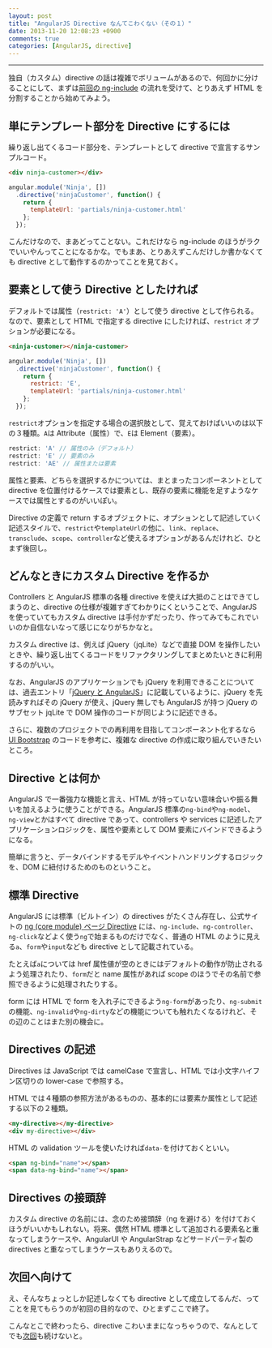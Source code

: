 ```yaml
---
layout: post
title: "AngularJS Directive なんてこわくない（その１）"
date: 2013-11-20 12:08:23 +0900
comments: true
categories: [AngularJS, directive]
---
```

---

独自（カスタム）directive の話は複雑でボリュームがあるので、何回かに分けることにして、まずは[前回の ng-include](http://angularjsninja.com/blog/2013/11/19/angularjs-nginclude/) の流れを受けて、とりあえず HTML を分割することから始めてみよう。

## 単にテンプレート部分を Directive にするには

繰り返し出てくるコード部分を、テンプレートとして directive で宣言するサンプルコード。

``` html
<div ninja-customer></div>
```
``` javascript
angular.module('Ninja', [])
  .directive('ninjaCustomer', function() {
    return {
      templateUrl: 'partials/ninja-customer.html'
    };
  });
```
こんだけなので、まあどってことない。これだけなら ng-include のほうがラクでいいやんってことになるかな。でもまあ、とりあえずこんだけしか書かなくても directive として動作するのかってことを見ておく。

<!-- more -->

## 要素として使う Directive としたければ

デフォルトでは属性（`restrict: 'A'`）として使う directive として作られる。なので、要素として HTML で指定する directive にしたければ、`restrict` オプションが必要になる。

``` html
<ninja-customer></ninja-customer>
```
``` javascript
angular.module('Ninja', [])
  .directive('ninjaCustomer', function() {
    return {
      restrict: 'E',
      templateUrl: 'partials/ninja-customer.html'
    };
  });
```
`restrict`オプションを指定する場合の選択肢として、覚えておけばいいのは以下の３種類。`A`は Attribute（属性）で、`E`は Element（要素）。

``` javascript
restrict: 'A' // 属性のみ（デフォルト）
restrict: 'E' // 要素のみ
restrict: 'AE' // 属性または要素
```

属性と要素、どちらを選択するかについては、まとまったコンポーネントとして directive を位置付けるケースでは要素とし、既存の要素に機能を足すようなケースでは属性とするのがいいぽい。

Directive の定義で return するオブジェクトに、オプションとして記述していく記述スタイルで、`restrict`や`templateUrl`の他に、`link`、`replace`、`transclude`、`scope`、`controller`など使えるオプションがあるんだけれど、ひとまず後回し。

## どんなときにカスタム Directive を作るか

Controllers と AngularJS 標準の各種 directive を使えば大抵のことはできてしまうのと、directive の仕様が複雑すぎてわかりにくということで、AngularJS を使っていてもカスタム directive は手付かずだったり、作ってみてもこれでいいのか自信ないなって感じになりがちかなと。

カスタム directive は、例えば jQuery（jqLite）などで直接 DOM を操作したいときや、繰り返し出てくるコードをリファクタリングしてまとめたいときに利用するのがいい。

なお、AngularJS のアプリケーションでも jQuery を利用できることについては、過去エントリ「[jQuery と AngularJS](http://angularjsninja.com/blog/2013/10/05/jquery-to-angularjs/)」に記載しているように、jQuery を先読みすればその jQuery が使え、jQuery 無しでも AngularJS が持つ jQuery のサブセット jqLite で DOM 操作のコードが同じように記述できる。

さらに、複数のプロジェクトでの再利用を目指してコンポーネント化するなら [UI Bootstrap](http://angular-ui.github.io/bootstrap/) のコードを参考に、複雑な directive の作成に取り組んでいきたいところ。

## Directive とは何か

AngularJS で一番強力な機能と言え、HTML が持っていない意味合いや振る舞いを加えるように使うことができる。AngularJS 標準の`ng-bind`や`ng-model`、`ng-view`とかはすべて directive であって、controllers や services に記述したアプリケーションロジックを、属性や要素として DOM 要素にバインドできるようになる。

簡単に言うと、データバインドするモデルやイベントハンドリングするロジックを、DOM に紐付けるためのものということ。

## 標準 Directive

AngularJS には標準（ビルトイン）の directives がたくさん存在し、公式サイトの [ng (core module) ページ Directive](http://docs.angularjs.org/api/ng#directive) には、`ng-include`、`ng-controller`、`ng-click`などよく使う`ng`で始まるものだけでなく、普通の HTML のように見える`a`、`form`や`input`なども directive として記載されている。

たとえば`a`については href 属性値が空のときにはデフォルトの動作が防止されるよう処理されたり、`form`だと name 属性があれば scope のほうでその名前で参照できるように処理されたりする。

form には HTML で form を入れ子にできるよう`ng-form`があったり、`ng-submit`の機能、`ng-invalid`や`ng-dirty`などの機能についても触れたくなるけれど、その辺のことはまた別の機会に。

## Directives の記述

Directives は JavaScript では camelCase で宣言し、HTML では小文字ハイフン区切りの lower-case で参照する。

HTML では４種類の参照方法があるものの、基本的には要素か属性として記述する以下の２種類。

``` html
<my-directive></my-directive>
<div my-directive></div>
```

HTML の validation ツールを使いたければ`data-`を付けておくといい。

``` html
<span ng-bind="name"></span>
<span data-ng-bind="name"></span>
```

## Directives の接頭辞

カスタム directive の名前には、念のため接頭辞（ng を避ける）を付けておくほうがいいかもしれない。将来、偶然 HTML 標準として追加される要素名と重なってしまうケースや、AngularUI や AngularStrap などサードパーティ製の directives と重なってしまうケースもありえるので。

## 次回へ向けて

え、そんなちょっとしか記述しなくても directive として成立してるんだ、ってことを見てもらうのが初回の目的なので、ひとまずここで終了。

こんなとこで終わったら、directive こわいままになっちゃうので、なんとしてでも[次回](/blog/2013/11/22/angularjs-custom-directives/)も続けないと。
